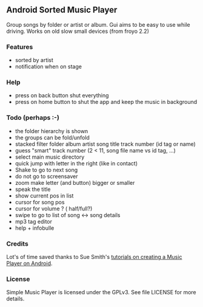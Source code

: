 ## Android  Sorted Music Player

Group songs by folder or artist or album.
Gui aims to be easy to use while driving.
Works on old slow small devices (from froyo 2.2)

### Features
- sorted by artist
- notification when on stage

### Help
- press on back button shut everything
- press on home button to shut the app and keep the music in background

### Todo (perhaps :-)
- the folder hierarchy is shown
- the groups can be fold/unfold
- stacked filter
  folder
  album
  artist
  song title
  track number (id tag or name)
- guess "smart" track number (2 < 11, song file name vs id tag, ...)
- select main music directory
- quick jump with letter in the right (like in contact)
- Shake to go to next song
- do not go to screensaver
- zoom make letter (and button) bigger or smaller
- speak the title
- show current pos in list
- cursor for song pos 
- cursor for volume ? ( half/full?)
- swipe to go to list of song <-> song details
- mp3 tag editor
- help + infobulle

### Credits

Lot's of time saved thanks to Sue Smith's [tutorials on creating a Music Player on Android](http://code.tutsplus.com/tutorials/create-a-music-player-on-android-project-setup--mobile-22764).

### License

Simple Music Player is licensed under the GPLv3. See file LICENSE for more details.

